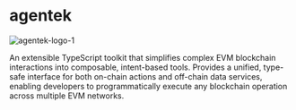 # agentek

![agentek-logo-1](https://github.com/user-attachments/assets/c73ccd7b-4c4e-4c90-8ccc-1ed101fa1b0b)

An extensible TypeScript toolkit that simplifies complex EVM blockchain interactions into composable, intent-based tools. Provides a unified, type-safe interface for both on-chain actions and off-chain data services, enabling developers to programmatically execute any blockchain operation across multiple EVM networks.
